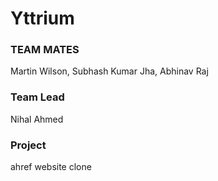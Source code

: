 # Yttrium
### TEAM MATES
Martin Wilson,
Subhash Kumar Jha,
Abhinav Raj
### Team Lead 
Nihal Ahmed
### Project
ahref website clone
